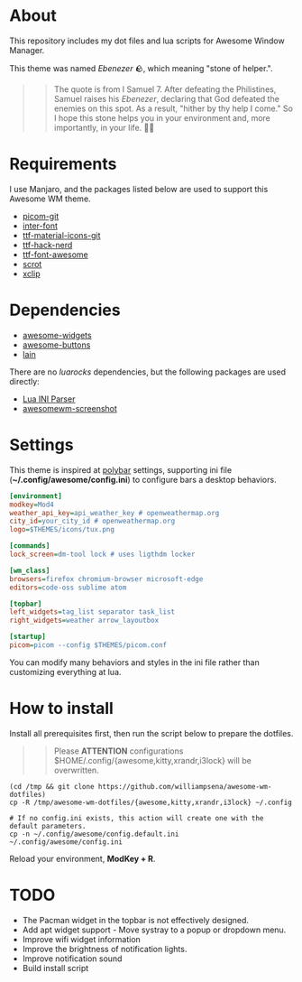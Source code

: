 # About

This repository includes my dot files and lua scripts for Awesome Window Manager.

This theme was named *Ebenezer* 🪨, which meaning "stone of helper.".

>> The quote is from I Samuel 7. After defeating the Philistines, Samuel raises his *Ebenezer*, declaring that God defeated the enemies on this spot. As a result, "hither by thy help I come."  So I hope this stone helps you in your environment and, more importantly, in your life. 🙏🏿


# Requirements

I use Manjaro, and the packages listed below are used to support this Awesome WM theme.

- [picom-git](https://aur.archlinux.org/packages/picom-git)
- [inter-font](https://archlinux.org/packages/extra/any/inter-font/)
- [ttf-material-icons-git](https://aur.archlinux.org/packages/ttf-material-icons-git)
- [ttf-hack-nerd](https://archlinux.org/packages/extra/any/ttf-hack-nerd/)
- [ttf-font-awesome](https://archlinux.org/packages/extra/any/ttf-font-awesome/)
- [scrot](https://archlinux.org/packages/extra/x86_64/scrot/)
- [xclip](https://archlinux.org/packages/extra/x86_64/xclip/)

# Dependencies

- [awesome-widgets](https://github.com/streetturtle/awesome-wm-widgets)
- [awesome-buttons](https://github.com/streetturtle/awesome-buttons)
- [lain](https://github.com/lcpz/lain)

There are no *luarocks* dependencies, but the following packages are used directly:

- [Lua INI Parser](https://github.com/Dynodzzo/Lua_INI_Parser)
- [awesomewm-screenshot](https://github.com/denisoster/awesomewm-screenshot)

# Settings

This theme is inspired at [polybar](https://github.com/polybar/polybar) settings, supporting ini file (**~/.config/awesome/config.ini**) to configure bars a desktop behaviors.


```ini
[environment]
modkey=Mod4
weather_api_key=api_weather_key # openweathermap.org
city_id=your_city_id # openweathermap.org
logo=$THEMES/icons/tux.png

[commands]
lock_screen=dm-tool lock # uses ligthdm locker

[wm_class]
browsers=firefox chromium-browser microsoft-edge
editors=code-oss sublime atom

[topbar]
left_widgets=tag_list separator task_list
right_widgets=weather arrow_layoutbox

[startup]
picom=picom --config $THEMES/picom.conf
```

You can modify many behaviors and styles in the ini file rather than customizing 
everything at lua.

# How to install

Install all prerequisites first, then run the script below to prepare the dotfiles.

>> Please **ATTENTION** configurations $HOME/.config/{awesome,kitty,xrandr,i3lock} will be overwritten.

```shell
(cd /tmp && git clone https://github.com/williampsena/awesome-wm-dotfiles)
cp -R /tmp/awesome-wm-dotfiles/{awesome,kitty,xrandr,i3lock} ~/.config

# If no config.ini exists, this action will create one with the default parameters.
cp -n ~/.config/awesome/config.default.ini ~/.config/awesome/config.ini
```

Reload your environment, **ModKey + R**.

# TODO

- The Pacman widget in the topbar is not effectively designed.
- Add apt widget support - Move systray to a popup or dropdown menu.
- Improve wifi widget information
- Improve the brightness of notification lights.
- Improve notification sound
- Build install script